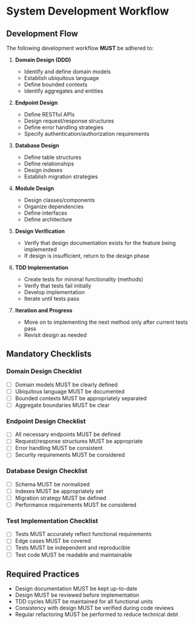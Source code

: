 # System Development Workflow

## Development Flow

The following development workflow **MUST** be adhered to:

1. **Domain Design (DDD)**

   - Identify and define domain models
   - Establish ubiquitous language
   - Define bounded contexts
   - Identify aggregates and entities

2. **Endpoint Design**

   - Define RESTful APIs
   - Design request/response structures
   - Define error handling strategies
   - Specify authentication/authorization requirements

3. **Database Design**

   - Define table structures
   - Define relationships
   - Design indexes
   - Establish migration strategies

4. **Module Design**

   - Design classes/components
   - Organize dependencies
   - Define interfaces
   - Define architecture

5. **Design Verification**

   - Verify that design documentation exists for the feature being implemented
   - If design is insufficient, return to the design phase

6. **TDD Implementation**

   - Create tests for minimal functionality (methods)
   - Verify that tests fail initially
   - Develop implementation
   - Iterate until tests pass

7. **Iteration and Progress**
   - Move on to implementing the next method only after current tests pass
   - Revisit design as needed

## Mandatory Checklists

### Domain Design Checklist

- [ ] Domain models MUST be clearly defined
- [ ] Ubiquitous language MUST be documented
- [ ] Bounded contexts MUST be appropriately separated
- [ ] Aggregate boundaries MUST be clear

### Endpoint Design Checklist

- [ ] All necessary endpoints MUST be defined
- [ ] Request/response structures MUST be appropriate
- [ ] Error handling MUST be consistent
- [ ] Security requirements MUST be considered

### Database Design Checklist

- [ ] Schema MUST be normalized
- [ ] Indexes MUST be appropriately set
- [ ] Migration strategy MUST be defined
- [ ] Performance requirements MUST be considered

### Test Implementation Checklist

- [ ] Tests MUST accurately reflect functional requirements
- [ ] Edge cases MUST be covered
- [ ] Tests MUST be independent and reproducible
- [ ] Test code MUST be readable and maintainable

## Required Practices

- Design documentation MUST be kept up-to-date
- Design MUST be reviewed before implementation
- TDD cycles MUST be maintained for all functional units
- Consistency with design MUST be verified during code reviews
- Regular refactoring MUST be performed to reduce technical debt
